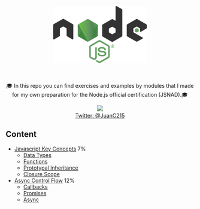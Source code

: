 <p align="center">
  <img src="https://github.com/nodejs/nodejs.dev/raw/master/src/images/nodejslogo.png" width="250" />
  <br /> <br /> <br />
</p>

<p align="center">🎓 In this repo you can find exercises and examples by modules that I made for my own preparation for the Node.js official certification (JSNAD).🎓</p>

<p align="center">
  <a title="MIT License" href="LICENSE.md">
    <img src="https://img.shields.io/github/license/gridsome/gridsome.svg?style=flat-square&label=License&colorB=6cc24a">
  </a>
  <br />
  <a title="Twitter: JuanC215" href="https://twitter.com/JuanC215">
   Twitter: @JuanC215
  </a>
  <br />
</p>

## Content

* [Javascript Key Concepts] 7%
  * [Data Types]
  * [Functions]
  * [Prototypal Inheritance]
  * [Closure Scope]
* [Async Control Flow] 12%
  * [Callbacks]
  * [Promises]
  * [Async]


 [Javascript Key Concepts]: <http://github.com/jsricarde/jsnad-labs/tree/master/es6>
 [Data Types]: <https://github.com/jsricarde/jsnad-labs/tree/master/es6#data-types>
 [Functions]: <https://github.com/jsricarde/jsnad-labs/tree/master/es6#functions>
 [Prototypal Inheritance]: <https://github.com/jsricarde/jsnad-labs/tree/master/es6#prototypal-inheritance-functional>
 [Closure Scope]: <https://github.com/jsricarde/jsnad-labs/tree/master/es6#closure-scope>

 [Async Control flow]: <http://github.com/jsricarde/jsnad-labs/tree/master/async-control-flow>
 [Callbacks]: <https://github.com/jsricarde/jsnad-labs/tree/master/async-control-flow#callbacks>
 [Promises]: <https://github.com/jsricarde/jsnad-labs/tree/master/async-control-flow#promises>
 [Async]: <https://github.com/jsricarde/jsnad-labs/tree/master/async-control-flow#async>

